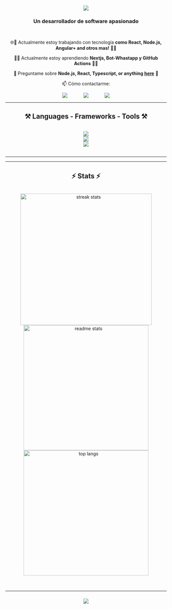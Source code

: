 <h1 align="center">
    <img src="https://readme-typing-svg.herokuapp.com/?font=Righteous&size=40&color=F7F7F7&center=true&vCenter=true&width=500&height=70&duration=w3000&lines=Hi+There!+👋;+I'm+Jair+Molina!;" />
</h1>

<h3 align="center">Un desarrollador de software apasionado</h3>

<br/>

<div align="center">
 
 🌐🚀 Actualmente estoy trabajando con tecnología  **como  React, Node.js, Angular+ and otros mas!**  🚀🌐
 
 🔭🌱 Actualmente estoy aprendiendo **Nextjs, Bot-Whastapp y GitHub Actions** 🔭🌱

💬 Preguntame sobre **Node.js, React, Typescript, or anything [here](https://github.com/jmolina24/jmolina24/issues)** 💬

📫 Cómo contactarme:

 </div>
 
<div align="center" style="display: flex; justify-content: center; gap: 50px;" > 
  <a href="mailto:jairmolina51@gmail.com">
    <img src="https://img.shields.io/badge/Gmail-333333?style=for-the-badge&logo=gmail&logoColor=red" />
  </a>
  <a href="https://www.instagram.com/jamolina24/" target="_blank">
     <img src="https://img.shields.io/badge/Instagram-405DE6?style=for-the-badge&logo=instagram&logoColor=white" target="_blank" /> 
  </a>
    <a href="https://www.facebook.com/jamolina24/" target="_blank">
     <img src="https://img.shields.io/badge/Facebook-3B5998?style=for-the-badge&logo=facebook&logoColor=white" target="_blank" /> 
  </a>
</div>

 <hr/>
 
<h2 align="center">⚒️ Languages - Frameworks - Tools ⚒️</h2>
<br/>
<div align="center">
    <img src="https://skillicons.dev/icons?i=html,css,bootstrap,tailwind,js,ts"/> <br>
    <img src="https://skillicons.dev/icons?i=java,spring,nodejs,express,angular,react,php"/> <br>
    <img src="https://skillicons.dev/icons?i=mysql,firebase,git,github,githubactions,vscode,bots,postman" /><br>
</div>

<br/>
<hr/>
<!--  <div align="center">
  <h2>🐍 My Contributions 🐍</h2>
  <br>
  <img alt="snake eating my contributions" src="https://raw.githubusercontent.com/enriquedlc/enriquedlc/output/github-contribution-grid-snake.svg" />  
  <br/><br/><br/>
</div> -->
<hr/>
<h2 align="center">⚡ Stats ⚡</h2>
<br>
<div align=center>
  <img width=410 src="https://streak-stats.demolab.com/?user=jmolina24&theme=react&border_radius=10" alt="streak stats"/>
  <img width=390 src="https://github-readme-stats.vercel.app/api?username=jmolina24&count_private=true&show_icons=true&theme=react&rank_icon=github&border_radius=10" alt="readme stats" />
  <br/>
  <img width=390 align="center" src="https://github-readme-stats.vercel.app/api/top-langs/?username=jmolina24&hide=HTML&langs_count=8&layout=compact&theme=react&border_radius=10&size_weight=0.5&count_weight=0.5&exclude_repo=github-readme-stats" alt="top langs" />
</div>
<br/><br/>
<hr/>
<h3 align="center">
    <img src="https://readme-typing-svg.herokuapp.com/?font=Righteous&size=35&color=F7F7F7&center=true&vCenter=true&width=500&height=70&duration=4000&lines=Thanks+for+visiting!+✌️;I'm+always+down+to+collab+:)">
</h3>
<br/>

<!--
**jmolina24/jmolina24** is a ✨ _special_ ✨ repository because its `README.md` (this file) appears on your GitHub profile.

Here are some ideas to get you started:

- 🔭 I’m currently working on ...
- 🌱 I’m currently learning ...
- 👯 I’m looking to collaborate on ...
- 🤔 I’m looking for help with ...
- 💬 Ask me about ...
- 📫 How to reach me: ...
- 😄 Pronouns: ...
- ⚡ Fun fact: ...
-->